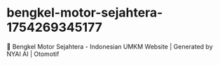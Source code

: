 # bengkel-motor-sejahtera-1754269345177
🏪 Bengkel Motor Sejahtera - Indonesian UMKM Website | Generated by NYAI AI | Otomotif
